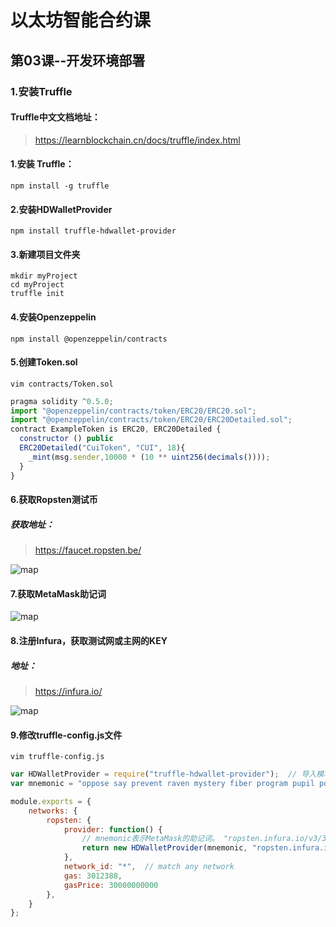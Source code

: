 # 以太坊智能合约课
## 第03课--开发环境部署

### 1.安装Truffle
#### Truffle中文文档地址：
>https://learnblockchain.cn/docs/truffle/index.html
#### 1.安装 Truffle：
```shell
npm install -g truffle
```
#### 2.安装HDWalletProvider
```shell
npm install truffle-hdwallet-provider
```
#### 3.新建项目文件夹
```shell
mkdir myProject    
cd myProject
truffle init
```
#### 4.安装Openzeppelin
```shell
npm install @openzeppelin/contracts
```
#### 5.创建Token.sol
```shell
vim contracts/Token.sol
```
```javascript
pragma solidity ^0.5.0;
import "@openzeppelin/contracts/token/ERC20/ERC20.sol";
import "@openzeppelin/contracts/token/ERC20/ERC20Detailed.sol";
contract ExampleToken is ERC20, ERC20Detailed {
  constructor () public
  ERC20Detailed("CuiToken", "CUI", 18){
    _mint(msg.sender,10000 * (10 ** uint256(decimals())));
  }
}
```
#### 6.获取Ropsten测试币
##### 获取地址：
>https://faucet.ropsten.be/

![map](https://github.com/Fankouzu/smart-contact/raw/master/Solidity%20Lesson%2003/faucet.jpg)
#### 7.获取MetaMask助记词
![map](https://github.com/Fankouzu/smart-contact/raw/master/Solidity%20Lesson%2003/metamask.jpg)
#### 8.注册Infura，获取测试网或主网的KEY
##### 地址：
>https://infura.io/

![map](https://github.com/Fankouzu/smart-contact/raw/master/Solidity%20Lesson%2003/infura.jpg)
#### 9.修改truffle-config.js文件
```shell
vim truffle-config.js
```
```javascript
var HDWalletProvider = require("truffle-hdwallet-provider");  // 导入模块
var mnemonic = "oppose say prevent raven mystery fiber program pupil poverty else pill enact";  //MetaMask的助记词。

module.exports = {
  	networks: {
        ropsten: {
            provider: function() {
                // mnemonic表示MetaMask的助记词。 "ropsten.infura.io/v3/33..."表示Infura上的项目id
                return new HDWalletProvider(mnemonic, "ropsten.infura.io/v3/33c69b85140042c8b67c7d74e776c4e4", 1);   // 1表示第二个账户(从0开始)
            },
            network_id: "*",  // match any network
            gas: 3012388,
            gasPrice: 30000000000
        },
  	}
};
```
